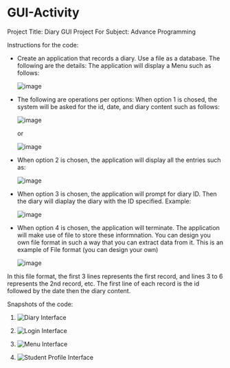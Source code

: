 # GUI-Activity
Project Title: Diary GUI Project
For Subject: Advance Programming


Instructions for the code:
* Create an application that records a diary. Use a file as a database. The following are the details:
  The application will display a Menu such as follows:
  
  ![image](https://github.com/user-attachments/assets/9a3ad2f8-2630-4e57-b6e4-56b140bf6db1)
  
  
* The following are operations per options:
  When option 1 is chosed, the system will be asked for the id, date, and diary content such as follows:
  
  ![image](https://github.com/user-attachments/assets/0c7fdd0b-ba99-4c3c-b8ff-18df5606361f)
  
  
  or
  
  ![image](https://github.com/user-attachments/assets/3682a72f-dae0-48cc-b1ea-c8522bbe8a46)
  

* When option 2 is chosen, the application will display all the entries such as:

  ![image](https://github.com/user-attachments/assets/40893c17-5089-4e73-9e01-c3f2b1622773)
  

* When option 3 is chosen, the application will prompt for diary ID. Then the diary will diaplay the diary with the ID specified. Example:

  ![image](https://github.com/user-attachments/assets/c786fecb-4146-4bfb-b1d8-e6fbf96debae)
  

* When option 4 is chosen, the application will terminate. 
  The application will make use of file to store these informnation. You can design you own file format in such a way that you can extract data from it. This is an  example of File format (you can design your own)
  
  ![image](https://github.com/user-attachments/assets/d800d4dc-0066-40e1-ac11-271c5b33b7a6)
  

In this file format, the first 3 lines represents the first record, and lines 3 to 6 represents the 2nd record, etc. The first line of each record is the id followed by the date then the diary content.

Snapshots of the code: 
1. ![Diary Interface](https://github.com/user-attachments/assets/315de118-5ee5-495f-b52d-cfd11d379975)

2. ![Login Interface](https://github.com/user-attachments/assets/a058cb3f-c466-4283-af87-03cc97b031fa)

3. ![Menu Interface](https://github.com/user-attachments/assets/bd1a5247-0fbc-4041-80ed-371f90afd6f9)

4. ![Student Profile Interface](https://github.com/user-attachments/assets/9beebade-53fc-4780-a64e-19c2734eda77)





